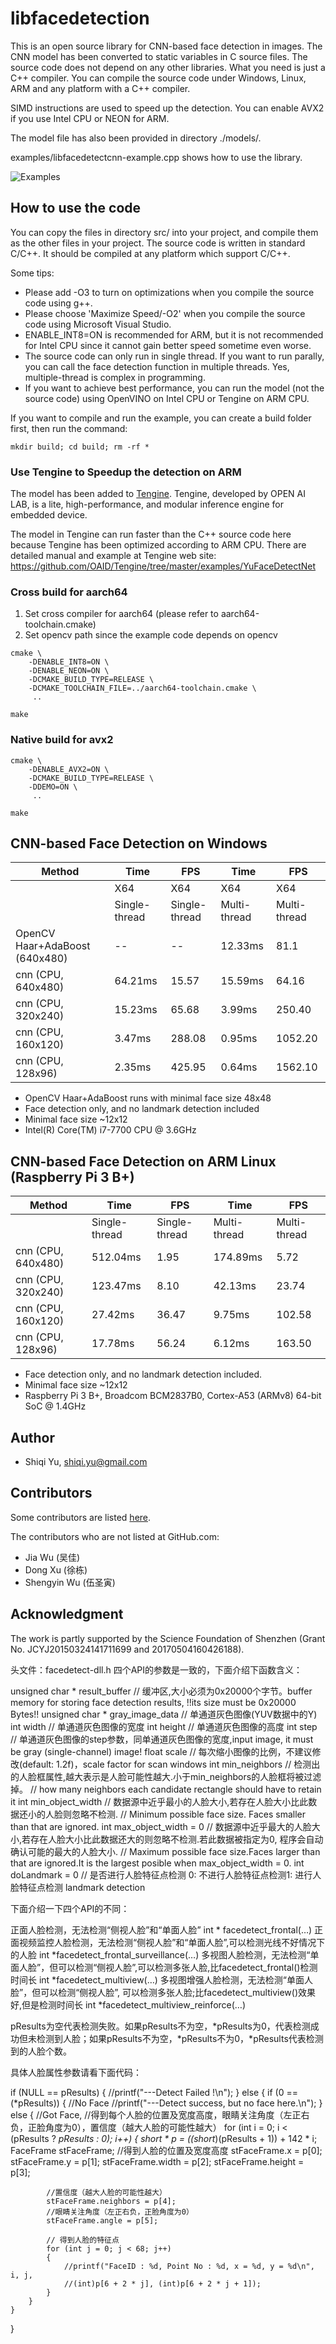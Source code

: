 # libfacedetection

This is an open source library for CNN-based face detection in images. The CNN model has been converted to static variables in C source files. The source code does not depend on any other libraries. What you need is just a C++ compiler. You can compile the source code under Windows, Linux, ARM and any platform with a C++ compiler.

SIMD instructions are used to speed up the detection. You can enable AVX2 if you use Intel CPU or NEON for ARM.

The model file has also been provided in directory ./models/.

examples/libfacedetectcnn-example.cpp shows how to use the library.

![Examples](/images/cnnresult.png "Detection example")

## How to use the code

You can copy the files in directory src/ into your project, and compile them as the other files in your project. The source code is written in standard C/C++. It should be compiled at any platform which support C/C++.

Some tips:
* Please add -O3 to turn on optimizations when you compile the source code using g++.
* Please choose 'Maximize Speed/-O2' when you compile the source code using Microsoft Visual Studio.
* ENABLE_INT8=ON is recommended for ARM, but it is not recommended for Intel CPU since it cannot gain better speed sometime even worse.
* The source code can only run in single thread. If you want to run parally, you can call the face detection function in multiple threads. Yes, multiple-thread is complex in programming.
* If you want to achieve best performance, you can run the model (not the source code) using OpenVINO on Intel CPU or Tengine on ARM CPU.

If you want to compile and run the example, you can create a build folder first, then run the command:

```
mkdir build; cd build; rm -rf *
```

### Use Tengine to Speedup the detection on ARM
The model has been added to [Tengine](https://github.com/OAID/Tengine). Tengine, developed by OPEN AI LAB, is a lite, high-performance, and modular inference engine for embedded device. 

The model in Tengine can run faster than the C++ source code here because Tengine has been optimized according to ARM CPU. There are detailed manual and example at Tengine web site: https://github.com/OAID/Tengine/tree/master/examples/YuFaceDetectNet

### Cross build for aarch64
1. Set cross compiler for aarch64 (please refer to aarch64-toolchain.cmake)
2. Set opencv path since the example code depends on opencv

```
cmake \
    -DENABLE_INT8=ON \
    -DENABLE_NEON=ON \
    -DCMAKE_BUILD_TYPE=RELEASE \
    -DCMAKE_TOOLCHAIN_FILE=../aarch64-toolchain.cmake \
     ..

make
```

### Native build for avx2
```
cmake \
    -DENABLE_AVX2=ON \
    -DCMAKE_BUILD_TYPE=RELEASE \
    -DDEMO=ON \
     ..

make
```

## CNN-based Face Detection on Windows

| Method             |Time          | FPS         |Time          | FPS         |
|--------------------|--------------|-------------|--------------|-------------|
|                    |  X64         |X64          |  X64         |X64          |
|                    |Single-thread |Single-thread|Multi-thread  |Multi-thread |
|OpenCV Haar+AdaBoost (640x480)|   --         | --          | 12.33ms      |   81.1      |
|cnn (CPU, 640x480)  |  64.21ms     | 15.57       | 15.59ms      |   64.16     |
|cnn (CPU, 320x240)  |  15.23ms     | 65.68       |  3.99ms      |  250.40     |
|cnn (CPU, 160x120)  |   3.47ms     | 288.08      |  0.95ms      | 1052.20     |
|cnn (CPU, 128x96)   |   2.35ms     | 425.95      |  0.64ms      | 1562.10     |

* OpenCV Haar+AdaBoost runs with minimal face size 48x48
* Face detection only, and no landmark detection included
* Minimal face size ~12x12
* Intel(R) Core(TM) i7-7700 CPU @ 3.6GHz

## CNN-based Face Detection on ARM Linux (Raspberry Pi 3 B+)

| Method             |Time          | FPS         |Time          | FPS         |
|--------------------|--------------|-------------|--------------|-------------|
|                    |Single-thread |Single-thread|Multi-thread  |Multi-thread |
|cnn (CPU, 640x480)  |  512.04ms    |  1.95       |  174.89ms    |   5.72      |
|cnn (CPU, 320x240)  |  123.47ms    |  8.10       |   42.13ms    |  23.74      |
|cnn (CPU, 160x120)  |   27.42ms    | 36.47       |    9.75ms    | 102.58      |
|cnn (CPU, 128x96)   |   17.78ms    | 56.24       |    6.12ms    | 163.50      |

* Face detection only, and no landmark detection included.
* Minimal face size ~12x12
* Raspberry Pi 3 B+, Broadcom BCM2837B0, Cortex-A53 (ARMv8) 64-bit SoC @ 1.4GHz


## Author
* Shiqi Yu, <shiqi.yu@gmail.com>

## Contributors
Some contributors are listed [here](https://github.com/ShiqiYu/libfacedetection/graphs/contributors). 

The contributors who are not listed at GitHub.com:
* Jia Wu (吴佳)
* Dong Xu (徐栋)
* Shengyin Wu (伍圣寅)

## Acknowledgment
The work is partly supported by the Science Foundation of Shenzhen (Grant No. JCYJ20150324141711699 and 20170504160426188).

头文件：facedetect-dll.h
四个API的参数是一致的，下面介绍下函数含义：


unsigned char * result_buffer		// 缓冲区,大小必须为0x20000个字节。buffer memory for storing face detection results, !!its size must be 0x20000 Bytes!!
unsigned char * gray_image_data		// 单通道灰色图像(YUV数据中的Y)
int width				// 单通道灰色图像的宽度
int height				// 单通道灰色图像的高度
int step				// 单通道灰色图像的step参数，同单通道灰色图像的宽度,input image, it must be gray (single-channel) image!
float scale				// 每次缩小图像的比例，不建议修改(default: 1.2f)，scale factor for scan windows
int min_neighbors			// 检测出的人脸框属性,越大表示是人脸可能性越大.小于min_neighbors的人脸框将被过滤掉。
					// how many neighbors each candidate rectangle should have to retain it
int min_object_width			// 数据源中近乎最小的人脸大小,若存在人脸大小比此数据还小的人脸则忽略不检测.
					// Minimum possible face size. Faces smaller than that are ignored.
int max_object_width = 0		// 数据源中近乎最大的人脸大小,若存在人脸大小比此数据还大的则忽略不检测.若此数据被指定为0, 程序会自动确认可能的最大的人脸大小.
					// Maximum possible face size.Faces larger than that are ignored.It is the largest posible when max_object_width = 0.
int doLandmark = 0			// 是否进行人脸特征点检测   0: 不进行人脸特征点检测1: 进行人脸特征点检测         landmark detection

下面介绍一下四个API的不同：

正面人脸检测，无法检测“侧视人脸”和“单面人脸”
int * facedetect_frontal(…)
正面视频监控人脸检测，无法检测“侧视人脸”和“单面人脸”,可以检测光线不好情况下的人脸
int *facedetect_frontal_surveillance(…)
多视图人脸检测，无法检测“单面人脸”，但可以检测“侧视人脸”,可以检测多张人脸,比facedetect_frontal()检测时间长
int *facedetect_multiview(…)
多视图增强人脸检测，无法检测“单面人脸”，但可以检测“侧视人脸”, 可以检测多张人脸;比facedetect_multiview()效果好,但是检测时间长
int *facedetect_multiview_reinforce(…)

pResults为空代表检测失败。如果pResults不为空，*pResults为0，代表检测成功但未检测到人脸；如果pResults不为空，*pResults不为0，*pResults代表检测到的人脸个数。

具体人脸属性参数请看下面代码：


if (NULL == pResults)
{
	//printf("---Detect Failed !\n");
}
else
{
	if (0 == (*pResults))
	{	//No Face
		//printf("---Detect success, but no face here.\n");
	}
	else
	{
		//Got Face,
		//得到每个人脸的位置及宽度高度，眼睛关注角度（左正右负，正脸角度为0），置信度（越大人脸的可能性越大）
		for (int i = 0; i < (pResults ? *pResults : 0); i++)
		{
			short * p = ((short*)(pResults + 1)) + 142 * i;
			FaceFrame stFaceFrame;
			//得到人脸的位置及宽度高度
			stFaceFrame.x = p[0];
			stFaceFrame.y = p[1];
			stFaceFrame.width = p[2];
			stFaceFrame.height = p[3];
 
			//置信度（越大人脸的可能性越大）
			stFaceFrame.neighbors = p[4];
			//眼睛关注角度（左正右负，正脸角度为0）
			stFaceFrame.angle = p[5];
 
			// 得到人脸的特征点
			for (int j = 0; j < 68; j++)
			{
				//printf("FaceID : %d, Point No : %d, x = %d, y = %d\n", i, j, 
				//(int)p[6 + 2 * j], (int)p[6 + 2 * j + 1]);
			}
		}
	}
}




